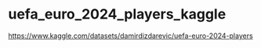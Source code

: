 # uefa_euro_2024_players_kaggle
https://www.kaggle.com/datasets/damirdizdarevic/uefa-euro-2024-players
